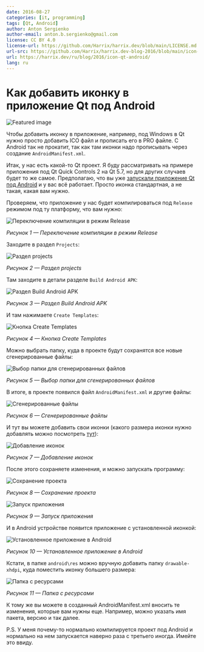 ```yaml
---
date: 2016-08-27
categories: [it, programming]
tags: [Qt, Android]
author: Anton Sergienko
author-email: anton.b.sergienko@gmail.com
license: CC BY 4.0
license-url: https://github.com/Harrix/harrix.dev/blob/main/LICENSE.md
url-src: https://github.com/Harrix/harrix.dev-blog-2016/blob/main/icon-qt-android/icon-qt-android.md
url: https://harrix.dev/ru/blog/2016/icon-qt-android/
lang: ru
---
```


# Как добавить иконку в приложение Qt под Android

![Featured image](featured-image.svg)

Чтобы добавить иконку в приложение, например, под Windows в Qt нужно просто добавить ICO файл и прописать его в PRO файле. C Android так не прокатит, так как там иконки надо прописывать через создание `AndroidManifest.xml`.

Итак, у нас есть какой-то Qt проект. Я буду рассматривать на примере приложения под Qt Quick Controls 2 на Qt 5.7, но для других случаев будет то же самое. Предполагаю, что вы уже [запускали приложение Qt под Android](https://github.com/Harrix/harrix.dev-blog-2018/blob/main/install-qt-advanced/install-qt-advanced.md) и у вас всё работает. Просто иконка стандартная, а не такая, какая вам нужно.

Проверяем, что приложение у нас будет компилироваться под `Release` режимом под ту платформу, что вам нужно:

![Переключение компиляции в режим Release](img/release.png)

_Рисунок 1 — Переключение компиляции в режим Release_

Заходите в раздел `Projects`:

![Раздел projects](img/projects.png)

_Рисунок 2 — Раздел projects_

Там заходите в детали разделе `Build Android APK`:

![Раздел Build Android APK](img/build-android-apk.png)

_Рисунок 3 — Раздел Build Android APK_

И там нажимаете `Create Templates`:

![Кнопка Create Templates](img/create-templates.png)

_Рисунок 4 — Кнопка Create Templates_

Можно выбрать папку, куда в проекте будут сохранятся все новые сгенерированные файлы:

![Выбор папки для сгенерированных файлов](img/folder.png)

_Рисунок 5 — Выбор папки для сгенерированных файлов_

В итоге, в проекте появился файл `AndroidManifest.xml` и другие файлы:

![Сгенерированные файлы](img/android-files.png)

_Рисунок 6 — Сгенерированные файлы_

И тут вы можете добавить свои иконки (какого размера иконки нужно добавлять можно посмотреть [тут](https://material.io/design/iconography/#grid-keyline-shapes)):

![Добавление иконок](img/icons.png)

_Рисунок 7 — Добавление иконок_

После этого сохраняете изменения, и можно запускать программу:

![Сохранение проекта](img/save.png)

_Рисунок 8 — Сохранение проекта_

![Запуск приложения](img/run.png)

_Рисунок 9 — Запуск приложения_

И в Android устройстве появится приложение с установленной иконкой:

![Установленное приложение в Android](img/result.png)

_Рисунок 10 — Установленное приложение в Android_

Кстати, в папке `android\res` можно вручную добавить папку `drawable-xhdpi`, куда поместить иконку большего размера:

![Папка с ресурсами](img/res-folder.png)

_Рисунок 11 — Папка с ресурсами_

К тому же вы можете в созданный AndroidManifest.xml вносить те изменения, которые вам нужны еще. Например, можно указать имя пакета, версию и так далее.

P.S. У меня почему-то нормально компилируется проект под Android и нормально на нем запускается наверно раза с третьего иногда. Имейте это ввиду.
